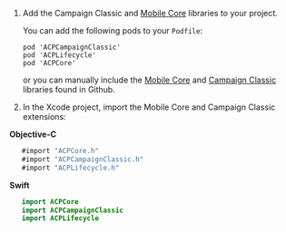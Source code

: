 1. Add the Campaign Classic and [Mobile Core](../mobile-core/index.md) libraries to your project.

   You can add the following pods to your `Podfile`:

   ```text
   pod 'ACPCampaignClassic'
   pod 'ACPLifecycle'
   pod 'ACPCore'
   ```

   or you can manually include the [Mobile Core](https://github.com/Adobe-Marketing-Cloud/acp-sdks/releases/tag/v1.0.1-ACPCore) and [Campaign Classic](https://github.com/Adobe-Marketing-Cloud/acp-sdks/releases/tag/v1.0.0-ACPCampaignClassic) libraries found in Github.

2. In the Xcode project, import the Mobile Core and Campaign Classic extensions:

**Objective-C**

```objectivec
   #import "ACPCore.h"
   #import "ACPCampaignClassic.h"
   #import "ACPLifecycle.h"
```

**Swift**

```swift
   import ACPCore
   import ACPCampaignClassic
   import ACPLifecycle
```